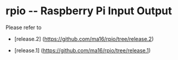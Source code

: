 # rpio -- Raspberry Pi Input Output

Please refer to

* [release.2] (https://github.com/ma16/rpio/tree/release.2)

* [release.1] (https://github.com/ma16/rpio/tree/release.1)
